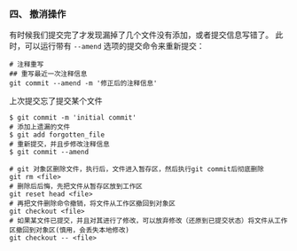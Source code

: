 

### 四、 撤消操作

有时候我们提交完了才发现漏掉了几个文件没有添加，或者提交信息写错了。 此时，可以运行带有 `--amend` 选项的提交命令来重新提交：  

```shell
# 注释重写
## 重写最近一次注释信息
git commit --amend -m '修正后的注释信息'
```

上次提交忘了提交某个文件

```shell
$ git commit -m 'initial commit'
# 添加上遗漏的文件
$ git add forgotten_file
# 重新提交，并且步修改注释信息
$ git commit --amend
```



```shell
# git 对象区删除文件，执行后，文件进入暂存区，然后执行git commit后彻底删除
git rm <file>
# 删除后后悔，先把文件从暂存区放到工作区
git reset head <file>
# 再把文件删除命令撤销，将文件从工作区撤回到对象区
git checkout <file>
# 如果某文件已提交，并且对其进行了修改，可以放弃修改（还原到已提交状态）将文件从工作区撤回到对象区(慎用，会丢失本地修改)
git checkout -- <file>
```


